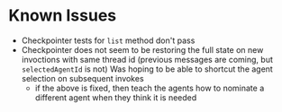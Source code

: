 # Known Issues

- Checkpointer tests for `list` method don't pass
- Checkpointer does not seem to be restoring the full state on new invoctions
  with same thread id (previous messages are coming, but `selectedAgentId` is
  not) Was hoping to be able to shortcut the agent selection on subsequent
  invokes
  - if the above is fixed, then teach the agents how to nominate a different
    agent when they think it is needed
